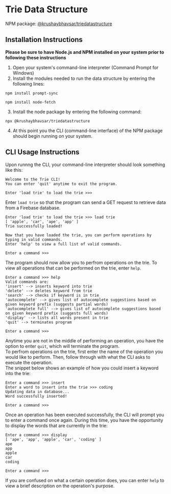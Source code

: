 # Trie Data Structure
NPM package: [@krushaybhavsar/triedatastructure](https://www.npmjs.com/package/@krushaybhavsar/triedatastructure)

## Installation Instructions
**Please be sure to have Node.js and NPM installed on your system prior to following these instructions**
1. Open your system's command-line interpreter (Command Prompt for Windows)
2. Install the modules needed to run the data structure by entering the following lines:
```
npm install prompt-sync
```
```
npm install node-fetch
```
3. Install the node package by entering the following command:
```
npx @krushaybhavsar/triedatastructure
```
4. At this point you the CLI (command-line interface) of the NPM package should begin running on your system.

## CLI Usage Instructions
Upon runnng the CLI, your command-line interpreter should look something like this:
```
Welcome to the Trie CLI!
You can enter 'quit' anytime to exit the program.

Enter 'load trie' to load the trie >>>
```
Enter `load trie` so that the program can send a GET request to retrieve data from a Firebase database.
```
Enter 'load trie' to load the trie >>> load trie
[ 'apple', 'car', 'ape', 'app' ]
Trie successfully loaded!

Now that you have loaded the trie, you can perform operations by typing in valid commands.
Enter 'help' to view a full list of valid commands.

Enter a command >>>
```
The program should now allow you to perfrom operations on the trie. To view all operations that can be performed on the trie, enter `help`.
```
Enter a command >>> help
Valid commands are:
'insert' --> inserts keyword into trie
'delete' --> deletes keyword from trie
'search' --> checks if keyword is in trie
'autocomplete' --> gives list of autocomplete suggestions based on given keyword prefix (suggests partial words)
'autocomplete full' --> gives list of autocomplete suggestions based on given keyword prefix (suggests full words)
'display' --> lists all words present in trie
'quit' --> terminates program

Enter a command >>>
```
Anytime you are not in the middle of performing an operation, you have the option to enter `quit`, which will terminate the program.<br/>
To perfrom operations on the trie, first enter the name of the operation you would like to perform. Then, follow through with what the CLI asks to execute the operation.<br/>
The snippet below shows an example of how you could insert a keyword into the trie:
```
Enter a command >>> insert
Enter a word to insert into the trie >>> coding
Updating data in database...
Word successfully inserted!

Enter a command >>>
```
Once an operation has been executed successfully, the CLI will prompt you to enter a command once again. During this time, you have the opportunity to display the words that are currently in the trie:
```
Enter a command >>> display
[ 'ape', 'app', 'apple', 'car', 'coding' ]
ape
app
apple
car
coding

Enter a command >>>
```
If you are confused on what a certain operation does, you can enter `help` to view a brief description on the operation's purpose.
